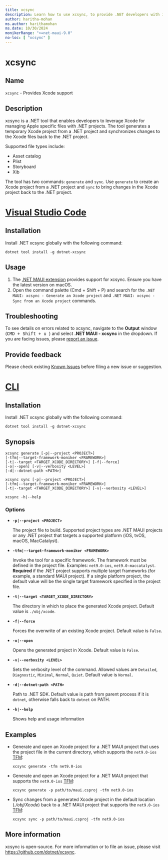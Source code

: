 ```yaml
---
title: xcsync
description: Learn how to use xcsync, to provide .NET developers with improved support for editing Apple specific files.
author: haritha-mohan
ms.author: harithamohan
ms.date: 10/30/2024
monikerRange: ">=net-maui-9.0"
no-loc: [ "xcsync" ]
---
```

# xcsync

## Name

`xcsync` - Provides Xcode support

## Description

xcsync is a .NET tool that enables developers to leverage Xcode for managing Apple specific files with .NET projects. The tool generates a temporary Xcode project from a .NET project and synchronizes changes to the Xcode files back to the .NET project.

Supported file types include:

- Asset catalog
- Plist
- Storyboard
- Xib

The tool has two commands: `generate` and `sync`. Use `generate` to create an Xcode project from a .NET project and `sync` to bring changes in the Xcode project back to the .NET project.

<!-- markdownlint-disable MD025 -->
# [Visual Studio Code](#tab/visual-studio-code)
<!-- markdownlint-enable MD025 -->

## Installation

Install .NET xcsync globally with the following command:

```dotnetcli
dotnet tool install -g dotnet-xcsync
```

## Usage

1. The [.NET MAUI extension](https://aka.ms/mauidevkit-marketplace) provides support for xcsync. Ensure you have the latest version on macOS.
2. Open the command palette (Cmd + Shift + P) and search for the `.NET MAUI: xcsync - Generate an Xcode project` and `.NET MAUI: xcsync - Sync from an Xcode project` commands.

## Troubleshooting

To see details on errors related to xcsync, navigate to the **Output** window (<kbd>CMD + Shift + u </kbd>) and select **.NET MAUI - xcsync** in the dropdown. If you are facing issues, please [report an issue](#provide-feedback).

## Provide feedback

Please check existing [Known Issues](https://github.com/dotnet/xcsync/issues) before filing a new issue or suggestion.

<!-- markdownlint-disable MD025 -->
# [CLI](#tab/cli)
<!-- markdownlint-enable MD025 -->

## Installation

Install .NET xcsync globally with the following command:

```dotnetcli
dotnet tool install -g dotnet-xcsync
```

## Synopsis

```dotnetcli
xcsync generate [-p|--project <PROJECT>]
[-tfm|--target-framework-moniker <FRAMEWORK>]
[-t|--target <TARGET_XCODE_DIRECTORY>] [-f|--force]
[-o|--open] [-v|--verbosity <LEVEL>]
[-d|--dotnet-path <PATH>]

xcsync sync [-p|--project <PROJECT>]
[-tfm|--target-framework-moniker <FRAMEWORK>]
[-t|--target <TARGET_XCODE_DIRECTORY>] [-v|--verbosity <LEVEL>]

xcsync -h|--help
```

### Options

- **`-p|--project <PROJECT>`**

    The project file to build. Supported project types are .NET MAUI projects or any .NET project that targets a supported platform (iOS, tvOS, macOS, MacCatalyst).
- **`-tfm|--target-framework-moniker <FRAMEWORK>`**

    Invoke the tool for a specific framework. The framework must be defined in the project file. Examples: `net9.0-ios`, `net9.0-maccatalyst`. **Required** if the .NET project supports multiple target frameworks (for example, a standard MAUI project). If a single platform project, the default value will be the single target framework specified in the project file.
- **`-t|--target <TARGET_XCODE_DIRECTORY>`**

    The directory in which to place the generated Xcode project. Default value is `./obj/xcode`.
- **`-f|--force`**

    Forces the overwrite of an existing Xcode project. Default value is `False`.
- **`-o|--open`**

    Opens the generated project in Xcode. Default value is `False`.
- **`-v|--verbosity <LEVEL>`**

    Sets the verbosity level of the command. Allowed values are `Detailed`, `Diagnostic`, `Minimal`, `Normal`, `Quiet`. Default value is `Normal`.
- **`-d|--dotnet-path <PATH>`**

    Path to .NET SDK. Default value is path from parent process if it is `dotnet`, otherwise falls back to `dotnet` on PATH.
- **`-h|--help`**
  
    Shows help and usage information

## Examples

- Generate and open an Xcode project for a .NET MAUI project that uses the project file in the current directory, which supports the `net9.0-ios` [TFM](/dotnet/standard/frameworks):

    ```dotnetcli
    xcsync generate -tfm net9.0-ios
    ```

- Generate and open an Xcode project for a .NET MAUI project that supports the `net9.0-ios` [TFM](/dotnet/standard/frameworks):

    ```dotnetcli
    xcsync generate -p path/to/maui.csproj -tfm net9.0-ios
    ```

- Sync changes from a generated Xcode project in the default location (*./obj/Xcode*) back to a .NET MAUI project that supports the `net9.0-ios` [TFM](/dotnet/standard/frameworks):

    ```dotnetcli
    xcsync sync -p path/to/maui.csproj -tfm net9.0-ios
    ```

## More information

xcsync is open-source. For more information or to file an issue, please visit <https://github.com/dotnet/xcsync>.
